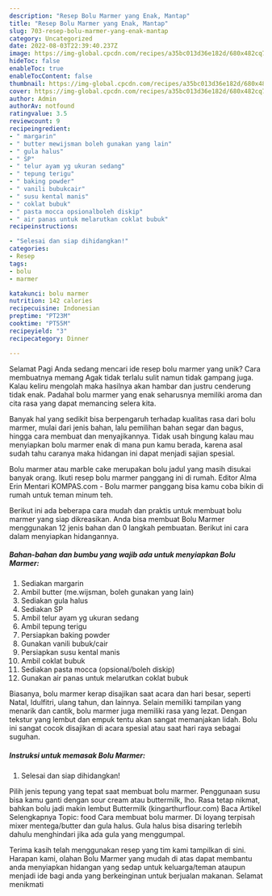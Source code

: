 ```yaml
---
description: "Resep Bolu Marmer yang Enak, Mantap"
title: "Resep Bolu Marmer yang Enak, Mantap"
slug: 703-resep-bolu-marmer-yang-enak-mantap
category: Uncategorized
date: 2022-08-03T22:39:40.237Z
image: https://img-global.cpcdn.com/recipes/a35bc013d36e182d/680x482cq70/bolu-marmer-foto-resep-utama.jpg
hideToc: false
enableToc: true
enableTocContent: false
thumbnail: https://img-global.cpcdn.com/recipes/a35bc013d36e182d/680x482cq70/bolu-marmer-foto-resep-utama.jpg
cover: https://img-global.cpcdn.com/recipes/a35bc013d36e182d/680x482cq70/bolu-marmer-foto-resep-utama.jpg
author: Admin
authorAv: notfound
ratingvalue: 3.5
reviewcount: 9
recipeingredient:
- " margarin"
- " butter mewijsman boleh gunakan yang lain"
- " gula halus"
- " SP"
- " telur ayam yg ukuran sedang"
- " tepung terigu"
- " baking powder"
- " vanili bubukcair"
- " susu kental manis"
- " coklat bubuk"
- " pasta mocca opsionalboleh diskip"
- " air panas untuk melarutkan coklat bubuk"
recipeinstructions:

- "Selesai dan siap dihidangkan!"
categories:
- Resep
tags:
- bolu
- marmer

katakunci: bolu marmer 
nutrition: 142 calories
recipecuisine: Indonesian
preptime: "PT23M"
cooktime: "PT55M"
recipeyield: "3"
recipecategory: Dinner

---
```



Selamat Pagi Anda sedang mencari ide resep bolu marmer yang unik? Cara membuatnya memang Agak tidak terlalu sulit namun tidak gampang juga. Kalau keliru mengolah maka hasilnya akan hambar dan justru cenderung tidak enak. Padahal bolu marmer yang enak seharusnya memiliki aroma dan cita rasa yang dapat memancing selera kita.


Banyak hal yang sedikit bisa berpengaruh terhadap kualitas rasa dari bolu marmer, mulai dari jenis bahan, lalu pemilihan bahan segar dan bagus, hingga cara membuat dan menyajikannya. Tidak usah bingung kalau mau menyiapkan bolu marmer enak di mana pun kamu berada, karena asal sudah tahu caranya maka hidangan ini dapat menjadi sajian spesial.

Bolu marmer atau marble cake merupakan bolu jadul yang masih disukai banyak orang. Ikuti resep bolu marmer panggang ini di rumah. Editor Alma Erin Mentari KOMPAS.com - Bolu marmer panggang bisa kamu coba bikin di rumah untuk teman minum teh.


Berikut ini ada beberapa cara mudah dan praktis untuk membuat bolu marmer yang siap dikreasikan. Anda bisa membuat Bolu Marmer menggunakan 12 jenis bahan dan 0 langkah pembuatan. Berikut ini cara dalam menyiapkan hidangannya.

<!--inarticleads1-->

##### Bahan-bahan dan bumbu yang wajib ada untuk menyiapkan Bolu Marmer:

1. Sediakan  margarin
1. Ambil  butter (me.wijsman, boleh gunakan yang lain)
1. Sediakan  gula halus
1. Sediakan  SP
1. Ambil  telur ayam yg ukuran sedang
1. Ambil  tepung terigu
1. Persiapkan  baking powder
1. Gunakan  vanili bubuk/cair
1. Persiapkan  susu kental manis
1. Ambil  coklat bubuk
1. Sediakan  pasta mocca (opsional/boleh diskip)
1. Gunakan  air panas untuk melarutkan coklat bubuk


Biasanya, bolu marmer kerap disajikan saat acara dan hari besar, seperti Natal, Idulfitri, ulang tahun, dan lainnya. Selain memiliki tampilan yang menarik dan cantik, bolu marmer juga memiliki rasa yang lezat. Dengan tekstur yang lembut dan empuk tentu akan sangat memanjakan lidah. Bolu ini sangat cocok disajikan di acara spesial atau saat hari raya sebagai suguhan. 

<!--inarticleads2-->

##### Instruksi untuk memasak Bolu Marmer:


1. Selesai dan siap dihidangkan!

Pilih jenis tepung yang tepat saat membuat bolu marmer. Penggunaan susu bisa kamu ganti dengan sour cream atau buttermilk, lho. Rasa tetap nikmat, bahkan bolu jadi makin lembut Buttermilk (kingarthurflour.com) Baca Artikel Selengkapnya Topic: food Cara membuat bolu marmer. Di loyang terpisah mixer mentega/butter dan gula halus. Gula halus bisa disaring terlebih dahulu menghindari jika ada gula yang menggumpal. 

Terima kasih telah menggunakan resep yang tim kami tampilkan di sini. Harapan kami, olahan Bolu Marmer yang mudah di atas dapat membantu anda menyiapkan hidangan yang sedap untuk keluarga/teman ataupun menjadi ide bagi anda yang berkeinginan untuk berjualan makanan. Selamat menikmati

